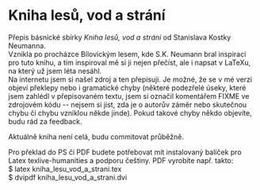 # Kniha lesů, vod a strání
Přepis básnické sbírky *Kniha lesů, vod a strání* od Stanislava Kostky Neumanna.  
Vznikla po procházce Bílovickým lesem, kde S.K. Neumann bral inspiraci pro tuto knihu, a tím inspiroval mě si ji nejen přečíst, ale i napsat v LaTeXu, na který už jsem léta nesáhl.  
Na internetu jsem si našel zdroj a ten přepisuji. Je možné, že se v mé verzi objeví překlepy nebo i gramatické chyby (některé podezřelé úseky, které jsem zahlédl v přepisovaném textu, jsem si označil komentářem FIXME ve zdrojovém kódu -- nejsem si jist, zda je o autorův záměr nebo skutečnou chybu či chybu vzniklou někde jinde). Pokud takové chyby někdo objevíte, budu rád za feedback.

Aktuálně kniha není celá, budu commitovat průběžně.


Pro překlad do PS či PDF budete potřebovat mít instalovaný balíček pro Latex texlive-humanities a podporu češtiny. PDF vyrobíte např. takto:  
$ latex kniha_lesu_vod_a_strani.tex  
$ dvipdf kniha_lesu_vod_a_strani.dvi
